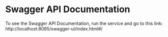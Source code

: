 # Swagger API Documentation
To see the Swagger API Documentation, run the service and go to this link: http://localhost:8085/swagger-ui/index.html#/
